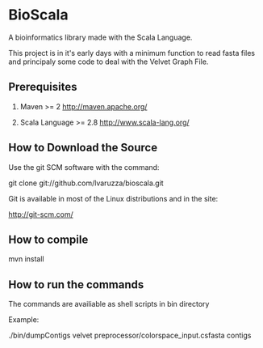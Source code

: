 BioScala
========

A bioinformatics library made with the Scala Language. 

This project is in it's early days with a minimum function to read
fasta files and principaly some code to deal with the Velvet Graph File.


Prerequisites
-------------

1. Maven >= 2
   http://maven.apache.org/
   
2. Scala Language >= 2.8
   http://www.scala-lang.org/
   
How to Download the Source
--------------------------

Use the git SCM software with the command:

  git clone git://github.com/lvaruzza/bioscala.git
  
Git is available in most of the Linux distributions and in the site:

http://git-scm.com/


How to compile
--------------

  mvn install

How to run the commands
-----------------------

The commands are availiable as shell scripts in bin directory

Example:

  ./bin/dumpContigs velvet preprocessor/colorspace_input.csfasta contigs
